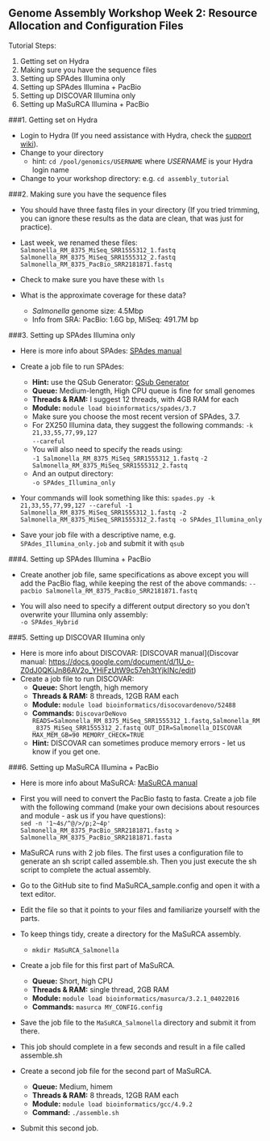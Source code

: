 Genome Assembly Workshop Week 2: Resource Allocation and Configuration Files
---

Tutorial Steps:  
1. Getting set on Hydra  
2. Making sure you have the sequence files  
3. Setting up SPAdes Illumina only  
4. Setting up SPAdes Illumina + PacBio
5. Setting up DISCOVAR Illumina only
6. Setting up MaSuRCA Illumina + PacBio

###1. Getting set on Hydra
* Login to Hydra (If you need assistance with Hydra, check the [support wiki](https://confluence.si.edu/display/HPC/High+Performance+Computing)).
* Change to your directory  
    + hint: `cd /pool/genomics/USERNAME` where *USERNAME* is your Hydra login name 
* Change to your workshop directory: e.g. ```cd assembly_tutorial```


###2. Making sure you have the sequence files 
* You should have three fastq files in your directory (If you tried trimming, you can ignore these results as the data are clean, that was just for practice). 

* Last week, we renamed these files: 
```Salmonella_RM_8375_MiSeq_SRR1555312_1.fastq```
```Salmonella_RM_8375_MiSeq_SRR1555312_2.fastq```
```Salmonella_RM_8375_PacBio_SRR2181871.fastq```

* Check to make sure you have these with ```ls```

* What is the approximate coverage for these data?  
	+ *Salmonella* genome size: 4.5Mbp  
	+ Info from SRA: PacBio: 1.6G bp, MiSeq: 491.7M bp  

###3. Setting up SPAdes Illumina only 
* Here is more info about SPAdes: [SPAdes manual](http://bioinf.spbau.ru/spades)  
* Create a job file to run SPAdes:
	+ **Hint:** use the QSub Generator: [QSub Generator](https://hydra-3.si.edu/tools/QSubGen)  
	+ **Queue:** Medium-length, High CPU queue is fine for small genomes  
	+ **Threads & RAM:** I suggest 12 threads, with 4GB RAM for each  
	+ **Module:** ```module load bioinformatics/spades/3.7```   
 	+ Make sure you choose the most recent version of SPAdes, 3.7.  
 	+ For 2X250 Illumina data, they suggest the following commands: 
```-k 21,33,55,77,99,127```  
```--careful```  
	+ You will also need to specify the reads using:  
```-1 Salmonella_RM_8375_MiSeq_SRR1555312_1.fastq```
```-2 Salmonella_RM_8375_MiSeq_SRR1555312_2.fastq```    
	+ And an output directory:  
```-o SPAdes_Illumina_only```   

* Your commands will look something like this:
```spades.py -k 21,33,55,77,99,127 --careful -1 Salmonella_RM_8375_MiSeq_SRR1555312_1.fastq -2 Salmonella_RM_8375_MiSeq_SRR1555312_2.fastq -o SPAdes_Illumina_only```

* Save your job file with a descriptive name, e.g. ```SPAdes_Illumina_only.job``` and submit it with ```qsub```
  
###4. Setting up SPAdes Illumina + PacBio
* Create another job file, same specifications as above except you will add the PacBio flag, while keeping the rest of the above commands:
```--pacbio Salmonella_RM_8375_PacBio_SRR2181871.fastq```  

* You will also need to specify a different output directory so you don't overwrite your Illumina only assembly:  
```-o SPAdes_Hybrid```

###5. Setting up DISCOVAR Illumina only
* Here is more info about DISCOVAR: [DISCOVAR manual](Discovar manual: https://docs.google.com/document/d/1U_o-Z0dJ0QKiJn86AV2o_YHiFzUtW9c57eh3tYjkINc/edit)  
* Create a job file to run DISCOVAR:
 	+ **Queue:** Short length, high memory  
 	+ **Threads & RAM:** 8 threads, 12GB RAM each  
	+ **Module:** ```module load bioinformatics/disocovardenovo/52488```
	+ **Commands:** ```DiscovarDeNovo READS=Salmonella_RM_8375_MiSeq_SRR1555312_1.fastq,Salmonella_RM_8375_MiSeq_SRR1555312_2.fastq OUT_DIR=Salmonella_DISCOVAR MAX_MEM_GB=90 MEMORY_CHECK=TRUE```
	+ **Hint:** DISCOVAR can sometimes produce memory errors - let us know if you get one.

###6. Setting up MaSuRCA Illumina + PacBio
* Here is more info about MaSuRCA: [MaSuRCA manual](http://www.genome.umd.edu/docs/MaSuRCA_QuickStartGuide.pdf)
* First you will need to convert the PacBio fastq to fasta. Create a job file with the following command (make your own decisions about resources and module - ask us if you have questions):  
```sed -n '1~4s/^@/>/p;2~4p' Salmonella_RM_8375_PacBio_SRR2181871.fastq > Salmonella_RM_8375_PacBio_SRR2181871.fasta```  

* MaSuRCA runs with 2 job files. The first uses a configuration file to generate an sh script called assemble.sh. Then you just execute the sh script to complete the actual assembly.  
* Go to the GitHub site to find MaSuRCA_sample.config and open it with a text editor.    
* Edit the file so that it points to your files and familiarize yourself with the parts.    
* To keep things tidy, create a directory for the MaSuRCA assembly.
	+ ```mkdir MaSuRCA_Salmonella```  
* Create a job file for this first part of MaSuRCA.  
	+ **Queue:** Short, high CPU  
	+ **Threads & RAM:** single thread, 2GB RAM  
	+ **Module:** ```module load bioinformatics/masurca/3.2.1_04022016```  
	+ **Commands:** ```masurca MY_CONFIG.config```   
* Save the job file to the ```MaSuRCA_Salmonella``` directory and submit it from there.  
* This job should complete in a few seconds and result in a file called assemble.sh  
* Create a second job file for the second part of MaSuRCA.  
	+ **Queue:** Medium, himem  
	+ **Threads & RAM:** 8 threads, 12GB RAM each  
	+ **Module:** ```module load bioinformatics/gcc/4.9.2```  
	+ **Command:** ```./assemble.sh```  
* Submit this second job.

